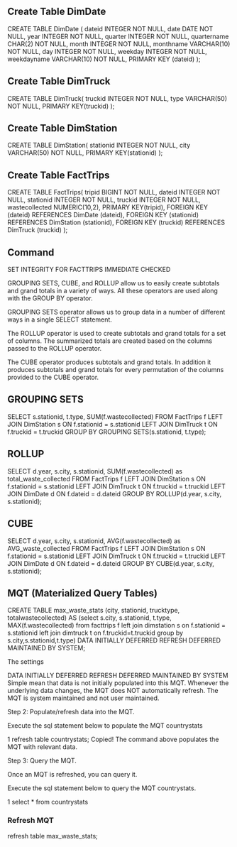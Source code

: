 
## Create Table DimDate
CREATE TABLE DimDate (
    dateid INTEGER NOT NULL,
    date DATE NOT NULL,
    year INTEGER NOT NULL,
    quarter INTEGER NOT NULL,
    quartername CHAR(2) NOT NULL,
    month INTEGER NOT NULL,
    monthname VARCHAR(10) NOT NULL,
    day INTEGER NOT NULL,
    weekday INTEGER NOT NULL,
    weekdayname VARCHAR(10) NOT NULL,
    PRIMARY KEY (dateid)
);

## Create Table DimTruck
CREATE TABLE DimTruck(
	truckid INTEGER NOT NULL,
	type VARCHAR(50) NOT NULL,
	PRIMARY KEY(truckid)
);

## Create Table DimStation
CREATE TABLE DimStation(
	stationid INTEGER NOT NULL,
	city VARCHAR(50) NOT NULL,
	PRIMARY KEY(stationid)
);

## Create Table FactTrips
CREATE TABLE FactTrips(
	tripid BIGINT NOT NULL,
	dateid INTEGER NOT NULL,
	stationid INTEGER NOT NULL,
	truckid INTEGER NOT NULL,
	wastecollected NUMERIC(10,2),
	PRIMARY KEY(tripid),
	FOREIGN KEY (dateid) REFERENCES DimDate (dateid),
	FOREIGN KEY (stationid) REFERENCES DimStation (stationid),
	FOREIGN KEY (truckid) REFERENCES DimTruck (truckid)
);

## Command
SET INTEGRITY FOR FACTTRIPS IMMEDIATE CHECKED

GROUPING SETS, CUBE, and ROLLUP allow us to easily create subtotals and grand totals in a variety of ways. All these operators are used along with the GROUP BY operator.

GROUPING SETS operator allows us to group data in a number of different ways in a single SELECT statement.

The ROLLUP operator is used to create subtotals and grand totals for a set of columns. The summarized totals are created based on the columns passed to the ROLLUP operator.

The CUBE operator produces subtotals and grand totals. In addition it produces subtotals and grand totals for every permutation of the columns provided to the CUBE operator.

## GROUPING SETS
SELECT 
	s.stationid,
	t.type,
	SUM(f.wastecollected)
FROM FactTrips f
LEFT JOIN DimStation s
ON f.stationid = s.stationid 
LEFT JOIN DimTruck t
ON f.truckid = t.truckid
GROUP BY GROUPING SETS(s.stationid, t.type);

## ROLLUP
SELECT d.year, s.city, s.stationid, SUM(f.wastecollected) as total_waste_collected
FROM FactTrips f
LEFT JOIN DimStation s
ON f.stationid = s.stationid 
LEFT JOIN DimTruck t
ON f.truckid = t.truckid
LEFT JOIN DimDate d
ON f.dateid = d.dateid
GROUP BY ROLLUP(d.year, s.city, s.stationid);

## CUBE
SELECT d.year, s.city, s.stationid, AVG(f.wastecollected) as AVG_waste_collected
FROM FactTrips f
LEFT JOIN DimStation s
ON f.stationid = s.stationid 
LEFT JOIN DimTruck t
ON f.truckid = t.truckid
LEFT JOIN DimDate d
ON f.dateid = d.dateid
GROUP BY CUBE(d.year, s.city, s.stationid);

## MQT (Materialized Query Tables)
CREATE TABLE max_waste_stats (city, stationid, trucktype, totalwastecollected) AS
  (select s.city, s.stationid, t.type, MAX(f.wastecollected)
from facttrips f
left join dimstation s
on f.stationid = s.stationid
left join dimtruck t
on f.truckid=t.truckid
group by s.city,s.stationid,t.type)
     DATA INITIALLY DEFERRED
     REFRESH DEFERRED
     MAINTAINED BY SYSTEM;

The settings

DATA INITIALLY DEFERRED
REFRESH DEFERRED
MAINTAINED BY SYSTEM
Simple mean that data is not initially populated into this MQT. Whenever the underlying data changes, the MQT does NOT automatically refresh. The MQT is system maintained and not user maintained.

Step 2: Populate/refresh data into the MQT.

Execute the sql statement below to populate the MQT countrystats

1
refresh table countrystats;
Copied!
The command above populates the MQT with relevant data.

Step 3: Query the MQT.

Once an MQT is refreshed, you can query it.

Execute the sql statement below to query the MQT countrystats.

1
select * from countrystats

### Refresh MQT
refresh table max_waste_stats;
